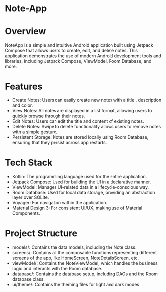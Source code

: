 ﻿# Note-App

# Overview
NoteApp is a simple and intuitive Android application built using Jetpack Compose that allows users to create, edit, and delete notes. This application demonstrates the use of modern Android development tools and libraries, including Jetpack Compose, ViewModel, Room Database, and more.

# Features
* Create Notes: Users can easily create new notes with a title , description and color. 
* View Notes: All notes are displayed in a list format, allowing users to quickly browse through their notes.
* Edit Notes: Users can edit the title and content of existing notes.
* Delete Notes: Swipe to delete functionality allows users to remove notes with a simple gesture.
* Persistent Storage: Notes are stored locally using Room Database, ensuring that they persist across app restarts.

# Tech Stack
* Kotlin: The programming language used for the entire application.
* Jetpack Compose: Used for building the UI in a declarative manner.
* ViewModel: Manages UI-related data in a lifecycle-conscious way.
* Room Database: Used for local data storage, providing an abstraction layer over SQLite.
* Voyager: For navigation within the application.
* Material Design 3: For consistent UI/UX, making use of Material Components.

# Project Structure
* models/: Contains the data models, including the Note class.
* screens/: Contains all the composable functions representing different screens of the app, like HomeScreen, NoteDetailsScreen, etc.
* viewModel/: Contains the NoteViewModel, which handles the business logic and interacts with the Room database.
* database/: Contains the database setup, including DAOs and the Room database class.
* ui/theme/: Contains the theming files for light and dark modes
